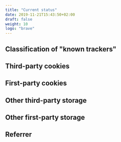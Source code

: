 ```yaml
---
title: "Current status"
date: 2019-11-21T15:43:50+02:00
draft: false
weight: 10
logo: "brave"
---
```

## Classification of "known trackers"

## Third-party cookies

## First-party cookies

## Other third-party storage

## Other first-party storage

## Referrer